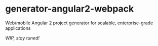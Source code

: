 # generator-angular2-webpack

Web/mobile Angular 2 project generator for scalable, enterprise-grade applications

*WIP, stay tuned!*
